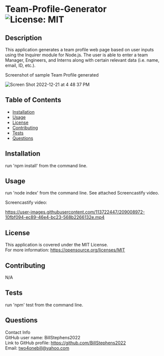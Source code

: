 # Team-Profile-Generator<br>![License: MIT](https://img.shields.io/badge/License-MIT-yellow.svg)

  ## Description

  This application generates a team profile web page based on user inputs using the Inquirer module for Node.js.  The user is able to enter a team Manager, Engineers, and Interns along with certain relevant data (i.e. name, email, ID, etc.). 
  
Screenshot of sample Team Profile generated

![Screen Shot 2022-12-21 at 4 48 37 PM](https://user-images.githubusercontent.com/113722447/209008889-7843deff-e602-41f2-9769-acface1c6f17.png)

  ## Table of Contents
  
  - [Installation](#installation)
  - [Usage](#usage)
  - [License](#license)
  - [Contributing](#contributing)
  - [Tests](#tests)
  - [Questions](#questions)
  
  ## Installation
  
  run 'npm install' from the command line.
  
  ## Usage
  
  run 'node index' from the command line. See attached Screencastify video.
  
  Screencastify video:

https://user-images.githubusercontent.com/113722447/209008972-10fbf094-ec89-46e4-bc23-568b2266132e.mp4

  ## License
This application is covered under the MIT License.
<br>For more information: https://opensource.org/licenses/MIT
  
  ## Contributing
  N/A
  
  ## Tests
  run 'npm' test from the command line.

  ## Questions
  Contact Info<br>
  GitHub user name: BillStephens2022<br>
  Link to GitHub profile: https://github.com/BillStephens2022<br>
  Email: two4onebill@yahoo.com
